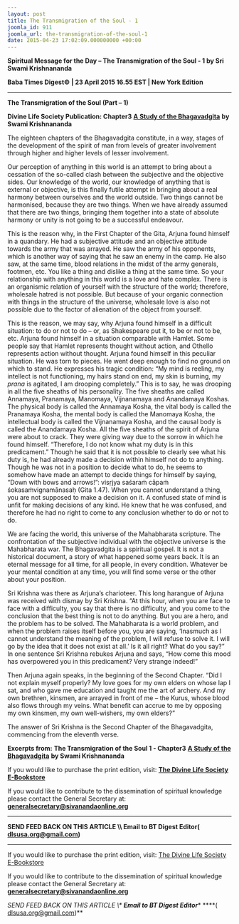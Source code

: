 ```yaml
---
layout: post
title: The Transmigration of the Soul - 1
joomla_id: 911
joomla_url: the-transmigration-of-the-soul-1
date: 2015-04-23 17:02:09.000000000 +00:00
---
```

  

















































**Spiritual Message for the Day – The Transmigration of the Soul - 1 by Sri Swami Krishnananda**

**Baba Times Digest© | 23 April 2015 16.55 EST | New York Edition**



* * *

**The Transmigration of the Soul (Part – 1)**

**Divine Life Society Publication: Chapter3** [**A Study of the Bhagavadgita**](http://www.swami-krishnananda.org/gita1/bhagavadgita_03.html) **by Swami Krishnananda**

The eighteen chapters of the Bhagavadgita constitute, in a way, stages of the development of the spirit of man from levels of greater involvement through higher and higher levels of lesser involvement.

Our perception of anything in this world is an attempt to bring about a cessation of the so-called clash between the subjective and the objective sides. Our knowledge of the world, our knowledge of anything that is external or objective, is this finally futile attempt in bringing about a real harmony between ourselves and the world outside. Two things cannot be harmonised, because they are two things. When we have already assumed that there are two things, bringing them together into a state of absolute harmony or unity is not going to be a successful endeavour.

This is the reason why, in the First Chapter of the Gita, Arjuna found himself in a quandary. He had a subjective attitude and an objective attitude towards the army that was arrayed. He saw the army of his opponents, which is another way of saying that he saw an enemy in the camp. He also saw, at the same time, blood relations in the midst of the army generals, footmen, etc. You like a thing and dislike a thing at the same time. So your relationship with anything in this world is a love and hate complex. There is an organismic relation of yourself with the structure of the world; therefore, wholesale hatred is not possible. But because of your organic connection with things in the structure of the universe, wholesale love is also not possible due to the factor of alienation of the object from yourself.

This is the reason, we may say, why Arjuna found himself in a difficult situation: to do or not to do – or, as Shakespeare put it, to be or not to be, etc. Arjuna found himself in a situation comparable with Hamlet. Some people say that Hamlet represents thought without action, and Othello represents action without thought. Arjuna found himself in this peculiar situation. He was torn to pieces. He went deep enough to find no ground on which to stand. He expresses his tragic condition: “My mind is reeling, my intellect is not functioning, my hairs stand on end, my skin is burning, my _prana_ is agitated, I am drooping completely.” This is to say, he was drooping in all the five sheaths of his personality. The five sheaths are called Annamaya, Pranamaya, Manomaya, Vijnanamaya and Anandamaya Koshas. The physical body is called the Annamaya Kosha, the vital body is called the Pranamaya Kosha, the mental body is called the Manomaya Kosha, the intellectual body is called the Vijnanamaya Kosha, and the causal body is called the Anandamaya Kosha. All the five sheaths of the spirit of Arjuna were about to crack. They were giving way due to the sorrow in which he found himself. “Therefore, I do not know what my duty is in this predicament.” Though he said that it is not possible to clearly see what his duty is, he had already made a decision within himself not do to anything. Though he was not in a position to decide what to do, he seems to somehow have made an attempt to decide things for himself by saying, “Down with bows and arrows!”: visṛjya saśaraṁ cāpaṁ śokasaṁvignamānasaḥ (Gita 1.47). When you cannot understand a thing, you are not supposed to make a decision on it. A confused state of mind is unfit for making decisions of any kind. He knew that he was confused, and therefore he had no right to come to any conclusion whether to do or not to do.

We are facing the world, this universe of the Mahabharata scripture. The confrontation of the subjective individual with the objective universe is the Mahabharata war. The Bhagavadgita is a spiritual gospel. It is not a historical document, a story of what happened some years back. It is an eternal message for all time, for all people, in every condition. Whatever be your mental condition at any time, you will find some verse or the other about your position.

Sri Krishna was there as Arjuna’s charioteer. This long harangue of Arjuna was received with dismay by Sri Krishna. “At this hour, when you are face to face with a difficulty, you say that there is no difficulty, and you come to the conclusion that the best thing is not to do anything. But you are a hero, and the problem has to be solved. The Mahabharata is a world problem, and when the problem raises itself before you, you are saying, ‘Inasmuch as I cannot understand the meaning of the problem, I will refuse to solve it. I will go by the idea that it does not exist at all.’ Is it all right? What do you say?” In one sentence Sri Krishna rebukes Arjuna and says, “How come this mood has overpowered you in this predicament? Very strange indeed!”

Then Arjuna again speaks, in the beginning of the Second Chapter. “Did I not explain myself properly? My love goes for my own elders on whose lap I sat, and who gave me education and taught me the art of archery. And my own brethren, kinsmen, are arrayed in front of me – the Kurus, whose blood also flows through my veins. What benefit can accrue to me by opposing my own kinsmen, my own well-wishers, my own elders?”

The answer of Sri Krishna is the Second Chapter of the Bhagavadgita, commencing from the eleventh verse.



**Excerpts from:**  **The Transmigration of the Soul 1 - Chapter3** [**A Study of the Bhagavadgita**](http://www.swami-krishnananda.org/gita1/bhagavadgita_03.html) **by Swami Krishnananda**

If you would like to purchase the print edition, visit: **[The Divine Life Society E-Bookstore](http://www.dlshq.org/download/download.htm)**

If you would like to contribute to the dissemination of spiritual knowledge please contact the General Secretary at: [](mailto:%20%3Cscript%20type=%27text/javascript%27%3E%20%3C%21--%20var%20prefix%20=%20%27ma%27%20+%20%27il%27%20+%20%27to%27;%20var%20path%20=%20%27hr%27%20+%20%27ef%27%20+%20%27=%27;%20var%20addy57016%20=%20%27generalsecretary%27%20+%20%27@%27;%20addy57016%20=%20addy57016%20+%20%27sivanandaonline%27%20+%20%27.%27%20+%20%27org%27;%20document.write%28%27%3Ca%20%27%20+%20path%20+%20%27%5C%27%27%20+%20prefix%20+%20%27:%27%20+%20addy57016%20+%20%27%5C%27%3E%27%29;%20document.write%28addy57016%29;%20document.write%28%27%3C%5C/a%3E%27%29;%20//--%3E%5Cn%20%3C/script%3E%3Cscript%20type=%27text/javascript%27%3E%20%3C%21--%20document.write%28%27%3Cspan%20style=%5C%27display:%20none;%5C%27%3E%27%29;%20//--%3E%20%3C/script%3EThis%20email%20address%20is%20being%20protected%20from%20spambots.%20You%20need%20JavaScript%20enabled%20to%20view%20it.%20%3Cscript%20type=%27text/javascript%27%3E%20%3C%21--%20document.write%28%27%3C/%27%29;%20document.write%28%27span%3E%27%29;%20//--%3E%20%3C/script%3E?subject=Contribution%20to%20Dissemination%20of%20Spiritual%20Knowledge) **generalsecretary@sivanandaonline.org**

****

**SEND FEED BACK ON THIS ARTICLE \\\ Email to BT Digest Editor[](mailto:%20%3Cscript%20type=%27text/javascript%27%3E%20%3C%21--%20var%20prefix%20=%20%27ma%27%20+%20%27il%27%20+%20%27to%27;%20var%20path%20=%20%27hr%27%20+%20%27ef%27%20+%20%27=%27;%20var%20addy72654%20=%20%27dlsusa.org%27%20+%20%27@%27;%20addy72654%20=%20addy72654%20+%20%27gmail%27%20+%20%27.%27%20+%20%27com%27;%20document.write%28%27%3Ca%20%27%20+%20path%20+%20%27%5C%27%27%20+%20prefix%20+%20%27:%27%20+%20addy72654%20+%20%27%5C%27%3E%27%29;%20document.write%28addy72654%29;%20document.write%28%27%3C%5C/a%3E%27%29;%20//--%3E%5Cn%20%3C/script%3E%3Cscript%20type=%27text/javascript%27%3E%20%3C%21--%20document.write%28%27%3Cspan%20style=%5C%27display:%20none;%5C%27%3E%27%29;%20//--%3E%20%3C/script%3EThis%20email%20address%20is%20being%20protected%20from%20spambots.%20You%20need%20JavaScript%20enabled%20to%20view%20it.%20%3Cscript%20type=%27text/javascript%27%3E%20%3C%21--%20document.write%28%27%3C/%27%29;%20document.write%28%27span%3E%27%29;%20//--%3E%20%3C/script%3E?subject=DLS%20Posts)( [dlsusa.org@gmail.com](mailto:dlsusa.org@gmail.com))**



* * *



  

If you would like to purchase the print edition, visit: [The Divine Life Society E-Bookstore](http://www.dlshq.org/download/download.htm)

If you would like to contribute to the dissemination of spiritual knowledge please contact the General Secretary at: **[generalsecretary@sivanandaonline.org](mailto:generalsecretary@sivanandaonline.org)**

**SEND FEED BACK ON THIS ARTICLE \\\**  **Email to BT Digest Editor**** [](mailto:%20%3Cscript%20type=%27text/javascript%27%3E%20%3C%21--%20var%20prefix%20=%20%27ma%27%20+%20%27il%27%20+%20%27to%27;%20var%20path%20=%20%27hr%27%20+%20%27ef%27%20+%20%27=%27;%20var%20addy72654%20=%20%27dlsusa.org%27%20+%20%27@%27;%20addy72654%20=%20addy72654%20+%20%27gmail%27%20+%20%27.%27%20+%20%27com%27;%20document.write%28%27%3Ca%20%27%20+%20path%20+%20%27%5C%27%27%20+%20prefix%20+%20%27:%27%20+%20addy72654%20+%20%27%5C%27%3E%27%29;%20document.write%28addy72654%29;%20document.write%28%27%3C%5C/a%3E%27%29;%20//--%3E%5Cn%20%3C/script%3E%3Cscript%20type=%27text/javascript%27%3E%20%3C%21--%20document.write%28%27%3Cspan%20style=%5C%27display:%20none;%5C%27%3E%27%29;%20//--%3E%20%3C/script%3EThis%20email%20address%20is%20being%20protected%20from%20spambots.%20You%20need%20JavaScript%20enabled%20to%20view%20it.%20%3Cscript%20type=%27text/javascript%27%3E%20%3C%21--%20document.write%28%27%3C/%27%29;%20document.write%28%27span%3E%27%29;%20//--%3E%20%3C/script%3E?subject=DLS%20Posts)****( [dlsusa.org@gmail.com](mailto:dlsusa.org@gmail.com))**  
